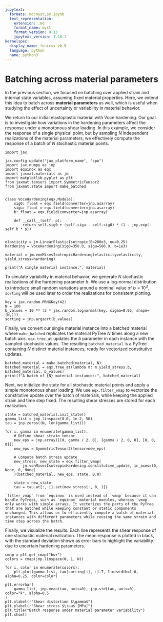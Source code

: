 ```yaml
---
jupytext:
  formats: md:myst,py,ipynb
  text_representation:
    extension: .md
    format_name: myst
    format_version: 0.13
    jupytext_version: 1.18.1
kernelspec:
  display_name: fenicsx-v0.9
  language: python
  name: python3
---
```


# Batching across material parameters

In the previous section, we focused on batching over applied strain and internal state variables, assuming fixed material properties. Here, we extend this idea to batch across **material parameters** as well, which is useful when studying the effect of uncertainty or variability in material behavior.

We return to our initial elastoplastic material with Voce hardening. Our goal is to investigate how variations in the hardening parameters affect the response under a monotonous shear loading. In this example, we consider the response of a single physical point, but by sampling $N$ independent realizations of the material parameters, we effectively compute the response of a batch of $N$ stochastic material points.

```{code-cell} ipython3
import jax

jax.config.update("jax_platform_name", "cpu")
import jax.numpy as jnp
import equinox as eqx
import jaxmat.materials as jm
import matplotlib.pyplot as plt
from jaxmat.tensors import SymmetricTensor2
from jaxmat.state import make_batched


class VoceHardening(eqx.Module):
    sig0: float = eqx.field(converter=jnp.asarray)
    sigu: float = eqx.field(converter=jnp.asarray)
    b: float = eqx.field(converter=jnp.asarray)

    def __call__(self, p):
        return self.sig0 + (self.sigu - self.sig0) * (1 - jnp.exp(-self.b * p))


elasticity = jm.LinearElasticIsotropic(E=200e3, nu=0.25)
hardening = VoceHardening(sig0=350.0, sigu=500.0, b=1e3)

material = jm.vonMisesIsotropicHardening(elasticity=elasticity, yield_stress=hardening)

print("A single material instance:", material)
```

To simulate variability in material behavior, we generate $N$ stochastic realizations of the hardening parameter $b$. We use a log-normal distribution to introduce small random variations around a nominal value of $b=10^3$. `sorting` will be used later to order the realizations for consistent plotting.

```{code-cell} ipython3
key = jax.random.PRNGKey(42)
N = 100
b_values = 10 ** (3 * jax.random.lognormal(key, sigma=0.05, shape=(N,)))
sorting = jnp.argsort(b_values)
```

Finally, we convert our single material instance into a batched material where `make_batched` replicates the material PyTree $N$ times along a new batch axis. `eqx.tree_at` updates the $b$ parameter in each instance with the sampled stochastic values.
The resulting `batched_material` is a PyTree containing $N$ distinct material instances, ready for vectorized constitutive updates.

```{code-cell} ipython3
batched_material = make_batched(material, N)
batched_material = eqx.tree_at(lambda m: m.yield_stress.b, batched_material, b_values)
print(f"A batch of {N} material instances:", batched_material)
```

Next, we initialize the state for all stochastic material points and apply a simple monotonous shear loading. We use `eqx.filter_vmap` to vectorize the constitutive update over the batch of materials, while keeping the applied strain and time step fixed. The resulting shear stresses are stored for each realization.

```{code-cell} ipython3
state = batched_material.init_state()
gamma_list = jnp.linspace(0.0, 1e-2, 50)
tau = jnp.zeros((N, len(gamma_list)))

for i, gamma in enumerate(gamma_list):
    # Define shear strain tensor
    new_eps = jnp.array([[0, gamma / 2, 0], [gamma / 2, 0, 0], [0, 0, 0]])
    new_eps = SymmetricTensor2(tensor=new_eps)

    # Compute batch stress update
    new_stress, new_state = eqx.filter_vmap(
        jm.vonMisesIsotropicHardening.constitutive_update, in_axes=(0, None, 0, None)
    )(batched_material, new_eps, state, 0.0)

    state = new_state
    tau = tau.at[:, i].set(new_stress[:, 0, 1])
```

```{note}
`filter_vmap` from `equinox` is used instead of `vmap` because it can handle PyTrees, such as `equinox` material modules, whereas `vmap` only works with simple arrays. It vectorizes the parts of the PyTree that are batched while keeping constant or static components unchanged. This allows us to efficiently compute a batch of material instances with different parameters while reusing the same strain and time step across the batch.
```

Finally, we visualize the results. Each line represents the shear response of one stochastic material realization. The mean response is plotted in black, with the standard deviation shown as error bars to highlight the variability due to uncertain hardening parameters.

```{code-cell} ipython3
cmap = plt.get_cmap("bwr")
colors = cmap(jnp.linspace(0, 1, N))

for i, color in enumerate(colors):
    plt.plot(gamma_list, tau[sorting[i], :].T, linewidth=1.0, alpha=0.25, color=color)

plt.errorbar(
    gamma_list, jnp.mean(tau, axis=0), jnp.std(tau, axis=0), color="k", alpha=0.5
)
plt.xlabel(r"Shear distortion $\gamma$")
plt.ylabel(r"Shear stress $\tau$ [MPa]")
plt.title("Batch response under material parameter variability")
plt.show()
```
